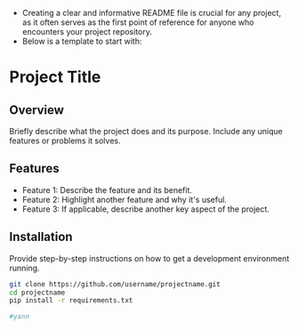 * Creating a clear and informative README file is crucial for any project, as it often serves as the first point of reference for anyone who encounters your project repository.
* Below is a template to start with: 

# Project Title

## Overview
Briefly describe what the project does and its purpose. Include any unique features or problems it solves.

## Features
- Feature 1: Describe the feature and its benefit.
- Feature 2: Highlight another feature and why it's useful.
- Feature 3: If applicable, describe another key aspect of the project.

## Installation
Provide step-by-step instructions on how to get a development environment running.

```bash
git clone https://github.com/username/projectname.git
cd projectname
pip install -r requirements.txt

#yann